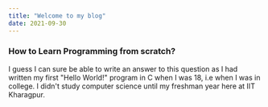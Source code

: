 ```yaml
---
title: "Welcome to my blog"
date: 2021-09-30
---
```



### How to Learn Programming from scratch?
I guess I can sure be able to write an answer to this question as I had written my first "Hello World!" program in C when I was 18, i.e when I was in college. I didn't study computer science until my freshman year here at IIT Kharagpur.
